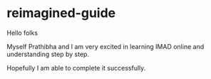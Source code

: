 # reimagined-guide

Hello folks

Myself Prathibha and I am very excited in learning IMAD online and understanding step by step.

Hopefully I am able to complete it successfully.
